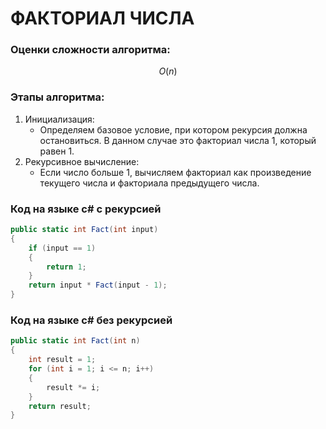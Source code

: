 # ФАКТОРИАЛ ЧИСЛА

### Оценки сложности алгоритма:

$$
O(n)
$$

### Этапы алгоритма:

1. Инициализация:
   - Определяем базовое условие, при котором рекурсия должна остановиться. В данном случае это факториал числа 1, который равен 1.
2. Рекурсивное вычисление:
   - Если число больше 1, вычисляем факториал как произведение текущего числа и факториала предыдущего числа.

### Код на языке c# с рекурсией

```csharp
public static int Fact(int input)
{
    if (input == 1)
    {
        return 1;
    }
    return input * Fact(input - 1);
}
```

### Код на языке c# без рекурсией

```csharp
public static int Fact(int n)
{
    int result = 1;
    for (int i = 1; i <= n; i++)
    {
        result *= i;
    }
    return result;
}
```
